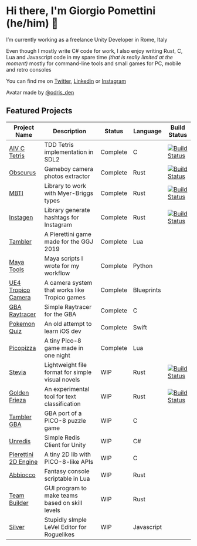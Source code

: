 # Hi there, I'm Giorgio Pomettini (he/him) 👋

I’m currently working as a freelance Unity Developer in Rome, Italy

Even though I mostly write C# code for work, I also enjoy writing Rust, C, Lua and Javascript code in my spare time *(that is really limited at the moment)* mostly for command-line tools and small games for PC, mobile and retro consoles

You can find me on [Twitter](https://twitter.com/dreamquest), [Linkedin](https://it.linkedin.com/in/pomettini) or [Instagram](https://www.instagram.com/pomettini/)

Avatar made by [@odris_den](https://github.com/odris-den)

## Featured Projects

| Project Name                                                                 | Description                                      | Status   | Language   | Build Status                                                                                                                      |
| ---------------------------------------------------------------------------- | ------------------------------------------------ | -------- | ---------- | --------------------------------------------------------------------------------------------------------------------------------- |
| [AIV C Tetris](https://github.com/Pomettini/aiv_c_tetris)                    | TDD Tetris implementation in SDL2                | Complete | C          | [![Build Status](https://travis-ci.org/Pomettini/aiv_c_tetris.svg?branch=master)](https://travis-ci.org/Pomettini/aiv_c_tetris)   |
| [Obscurus](https://github.com/Pomettini/obscurus)                            | Gameboy camera photos extractor                  | Complete | Rust       | [![Build Status](https://travis-ci.org/Pomettini/obscurus.svg?branch=master)](https://travis-ci.org/Pomettini/obscurus)           |
| [MBTI](https://github.com/Pomettini/mbti)                                    | Library to work with Myer-Briggs types           | Complete | Rust       | [![Build Status](https://travis-ci.org/Pomettini/mbti.svg?branch=master)](https://travis-ci.org/Pomettini/mbti)                   |
| [Instagen](https://github.com/Pomettini/instagen)                            | Library generate hashtags for Instagram          | Complete | Rust       | [![Build Status](https://travis-ci.org/Pomettini/instagen.svg?branch=master)](https://travis-ci.org/Pomettini/instagen)           |
| [Tambler](https://github.com/Pomettini/ggj-2019)                             | A Pierettini game made for the GGJ 2019          | Complete | Lua        |
| [Maya Tools](https://github.com/Pomettini/maya-tools)                        | Maya scripts I wrote for my workflow             | Complete | Python     |
| [UE4 Tropico Camera](https://github.com/Pomettini/UE4_TropicoCamera)         | A camera system that works like Tropico games    | Complete | Blueprints |
| [GBA Raytracer](https://github.com/Pomettini/gba-raytracer)                  | Simple Raytracer for the GBA                     | Complete | C          |
| [Pokemon Quiz](https://github.com/Pomettini/pokemon-quiz)                    | An old attempt to learn iOS dev                  | Complete | Swift      |
| [Picopizza](https://github.com/Pomettini/picopizza)                          | A tiny Pico-8 game made in one night             | Complete | Lua        |
| [Stevia](https://github.com/Pomettini/stevia)                                | Lightweight file format for simple visual novels | WIP      | Rust       | [![Build Status](https://travis-ci.org/Pomettini/stevia.svg?branch=master)](https://travis-ci.org/Pomettini/stevia)               |
| [Golden Frieza](https://github.com/Pomettini/golden-frieza)                  | An experimental tool for text classification     | WIP      | Rust       | [![Build Status](https://travis-ci.org/Pomettini/golden-frieza.svg?branch=master)](https://travis-ci.org/Pomettini/golden-frieza) |
| [Tambler GBA](https://github.com/Pomettini/tambler-gba)                      | GBA port of a PICO-8 puzzle game                 | WIP      | C          |
| [Unredis](https://github.com/Pomettini/Uniredis)                             | Simple Redis Client for Unity                    | WIP      | C#         |
| [Pierettini 2D Engine](https://github.com/Pierafalcone/pierettini-2d-engine) | A tiny 2D lib with PICO-8-like APIs              | WIP      | C          |
| [Abbiocco](https://github.com/Pomettini/abbiocco)                            | Fantasy console scriptable in Lua                | WIP      | Rust       |
| [Team Builder](https://github.com/Pomettini/team-builder)                    | GUI program to make teams based on skill levels  | WIP      | Rust       |
| [Silver](https://github.com/Pomettini/Silver)                                | Stupidly sImple LeVel Editor for Roguelikes      | WIP      | Javascript |
